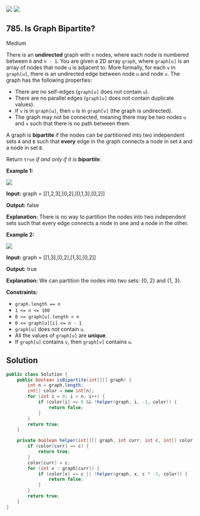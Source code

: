 [![](https://img.shields.io/github/stars/javadev/LeetCode-in-Java?label=Stars&style=flat-square)](https://github.com/javadev/LeetCode-in-Java)
[![](https://img.shields.io/github/forks/javadev/LeetCode-in-Java?label=Fork%20me%20on%20GitHub%20&style=flat-square)](https://github.com/javadev/LeetCode-in-Java/fork)

## 785\. Is Graph Bipartite?

Medium

There is an **undirected** graph with `n` nodes, where each node is numbered between `0` and `n - 1`. You are given a 2D array `graph`, where `graph[u]` is an array of nodes that node `u` is adjacent to. More formally, for each `v` in `graph[u]`, there is an undirected edge between node `u` and node `v`. The graph has the following properties:

*   There are no self-edges (`graph[u]` does not contain `u`).
*   There are no parallel edges (`graph[u]` does not contain duplicate values).
*   If `v` is in `graph[u]`, then `u` is in `graph[v]` (the graph is undirected).
*   The graph may not be connected, meaning there may be two nodes `u` and `v` such that there is no path between them.

A graph is **bipartite** if the nodes can be partitioned into two independent sets `A` and `B` such that **every** edge in the graph connects a node in set `A` and a node in set `B`.

Return `true` _if and only if it is **bipartite**_.

**Example 1:**

![](https://assets.leetcode.com/uploads/2020/10/21/bi2.jpg)

**Input:** graph = \[\[1,2,3],[0,2],[0,1,3],[0,2]]

**Output:** false

**Explanation:** There is no way to partition the nodes into two independent sets such that every edge connects a node in one and a node in the other.

**Example 2:**

![](https://assets.leetcode.com/uploads/2020/10/21/bi1.jpg)

**Input:** graph = \[\[1,3],[0,2],[1,3],[0,2]]

**Output:** true

**Explanation:** We can partition the nodes into two sets: {0, 2} and {1, 3}.

**Constraints:**

*   `graph.length == n`
*   `1 <= n <= 100`
*   `0 <= graph[u].length < n`
*   `0 <= graph[u][i] <= n - 1`
*   `graph[u]` does not contain `u`.
*   All the values of `graph[u]` are **unique**.
*   If `graph[u]` contains `v`, then `graph[v]` contains `u`.

## Solution

```java
public class Solution {
    public boolean isBipartite(int[][] graph) {
        int n = graph.length;
        int[] color = new int[n];
        for (int i = 0; i < n; i++) {
            if (color[i] == 0 && !helper(graph, i, -1, color)) {
                return false;
            }
        }
        return true;
    }

    private boolean helper(int[][] graph, int curr, int c, int[] color) {
        if (color[curr] == c) {
            return true;
        }
        color[curr] = c;
        for (int x : graph[curr]) {
            if (color[x] == c || !helper(graph, x, c * -1, color)) {
                return false;
            }
        }
        return true;
    }
}
```